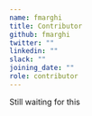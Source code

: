 ```yaml
---
name: fmarghi
title: Contributor
github: fmarghi
twitter: ""
linkedin: ""
slack: ""
joining_date: ""
role: contributor
---
```


Still waiting for this
